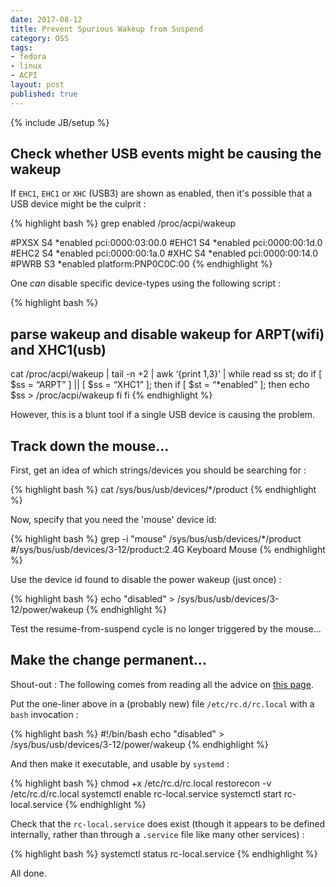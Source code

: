 ```yaml
---
date: 2017-08-12
title: Prevent Spurious Wakeup from Suspend
category: OSS
tags:
- fedora
- linux
- ACPI
layout: post
published: true
---
```

{% include JB/setup %}

## Check whether USB events might be causing the wakeup

If ```EHC1```, ```EHC1``` or ```XHC``` (USB3) are shown as enabled, then it's possible that a USB 
device might be the culprit :

{% highlight bash %}
grep enabled /proc/acpi/wakeup 

#PXSX	  S4	*enabled   pci:0000:03:00.0
#EHC1	  S4	*enabled   pci:0000:00:1d.0
#EHC2	  S4	*enabled   pci:0000:00:1a.0
#XHC	  S4	*enabled   pci:0000:00:14.0
#PWRB	  S3	*enabled   platform:PNP0C0C:00
{% endhighlight %}

One *can* disable specific device-types using the following script :

{% highlight bash %}
## parse wakeup and disable wakeup for ARPT(wifi) and XHC1(usb)
cat /proc/acpi/wakeup | tail -n +2 | awk ‘{print $1,$3}’ | while read ss st;
do
  if [ $ss = “ARPT” ] || [ $ss = “XHC1” ]; then
    if [ $st = “*enabled” ]; then
      echo $ss > /proc/acpi/wakeup
    fi
  fi
{% endhighlight %}

However, this is a blunt tool if a single USB device is causing the problem.


## Track down the mouse...

First, get an idea of which strings/devices you should be searching for :

{% highlight bash %}
cat /sys/bus/usb/devices/*/product 
{% endhighlight %}

Now, specify that you need the 'mouse' device id:

{% highlight bash %}
grep -i  "mouse" /sys/bus/usb/devices/*/product 
#/sys/bus/usb/devices/3-12/product:2.4G Keyboard Mouse
{% endhighlight %}

Use the device id found to disable the power wakeup (just once) :

{% highlight bash %}
echo "disabled" > /sys/bus/usb/devices/3-12/power/wakeup
{% endhighlight %}

Test the resume-from-suspend cycle is no longer triggered by the mouse...


## Make the change permanent...

Shout-out :  The following comes from reading all the advice on [this page](https://ask.fedoraproject.org/en/question/26898/what-is-the-auto-start-file-like-rclocal/).

Put the one-liner above in a (probably new) file ```/etc/rc.d/rc.local``` with a ```bash``` invocation : 

{% highlight bash %}
#!/bin/bash
echo "disabled" > /sys/bus/usb/devices/3-12/power/wakeup
{% endhighlight %}

And then make it executable, and usable by ```systemd``` :

{% highlight bash %}
chmod +x /etc/rc.d/rc.local
restorecon -v /etc/rc.d/rc.local
systemctl enable rc-local.service
systemctl start rc-local.service
{% endhighlight %}

Check that the ```rc-local.service``` does exist (though it appears to be defined internally, 
rather than through a ```.service``` file like many other services) :

{% highlight bash %}
systemctl status rc-local.service 
{% endhighlight %}


All done.

